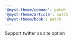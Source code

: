 ```yaml
---
'@myst-theme/common': patch
'@myst-theme/article': patch
'@myst-theme/book': patch
---
```


Support twitter as site option

